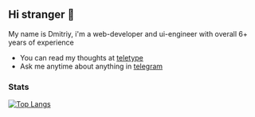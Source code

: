 ## Hi stranger 👋

My name is Dmitriy, i'm a web-developer and ui-engineer with overall 6+ years of experience

- You can read my thoughts at [teletype](https://teletype.in/@boost)
- Ask me anytime about anything in [telegram](https://t.me/toastyboost)

### Stats

[![Top Langs](https://github-readme-stats.vercel.app/api/top-langs/?username=toastyboost&layout=compact)](https://github.com/anuraghazra/github-readme-stats)
